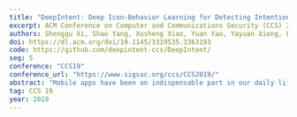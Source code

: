 ```yaml
---
title: "DeepIntent: Deep Icon-Behavior Learning for Detecting Intention-Behavior Discrepancy in Mobile Apps"
excerpt: ACM Conference on Computer and Communications Security (CCS) 2019
authors: Shengqu Xi, Shao Yang, Xusheng Xiao, Yuan Yao, Yayuan Xiong, Fengyuan Xu, Haoyu Wang, Peng Gao, <strong>Zhuotao Liu</strong>, Feng Xu, Jian Lu
doi: https://dl.acm.org/doi/10.1145/3319535.3363193
code: https://github.com/deepintent-ccs/DeepIntent/
seq: 5
conference: "CCS19"
conference_url: "https://www.sigsac.org/ccs/CCS2019/"
abstract: "Mobile apps have been an indispensable part in our daily life. However, there exist many potentially harmful apps that may exploit users' privacy data, e.g., collecting the user's information or sending messages in the background. Keeping these undesired apps away from the market is an ongoing challenge. While existing work provides techniques to determine what apps do, e.g., leaking information, little work has been done to answer, are the apps' behaviors compatible with the intentions reflected by the app's UI? In this work, we explore the synergistic cooperation of deep learning and program analysis as the first step to address this challenge. Specifically, we focus on the UI widgets that respond to user interactions and examine whether the intentions reflected by their UIs justify their permission uses. We present DeepIntent, a framework that uses novel deep icon-behavior learning to learn an icon-behavior model from a large number of popular apps and detect intention-behavior discrepancies. In particular, DeepIntent provides program analysis techniques to associate the intentions (i.e., icons and contextual texts) with UI widgets' program behaviors, and infer the labels (i.e., permission uses) for the UI widgets based on the program behaviors, enabling the construction of a large-scale high-quality training dataset. Based on the results of the static analysis, DeepIntent uses deep learning techniques that jointly model icons and their contextual texts to learn an icon-behavior model, and detects intention-behavior discrepancies by computing the outlier scores based on the learned model. We evaluate DeepIntent on a large-scale dataset (9,891 benign apps and 16,262 malicious apps). With 80% of the benign apps for training and the remaining for evaluation, DeepIntent detects discrepancies with AUC scores 0.8656 and 0.8839 on benign apps and malicious apps, achieving 39.9% and 26.1% relative improvements over the state-of-the-art approaches."
tag: CCS 19
year: 2019
---
```

